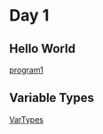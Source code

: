 # Day 1

## Hello World
[program1](./DAY1/DAY1_Program1.cs)

## Variable Types
[VarTypes](./DAY1/VarTypes.cs)